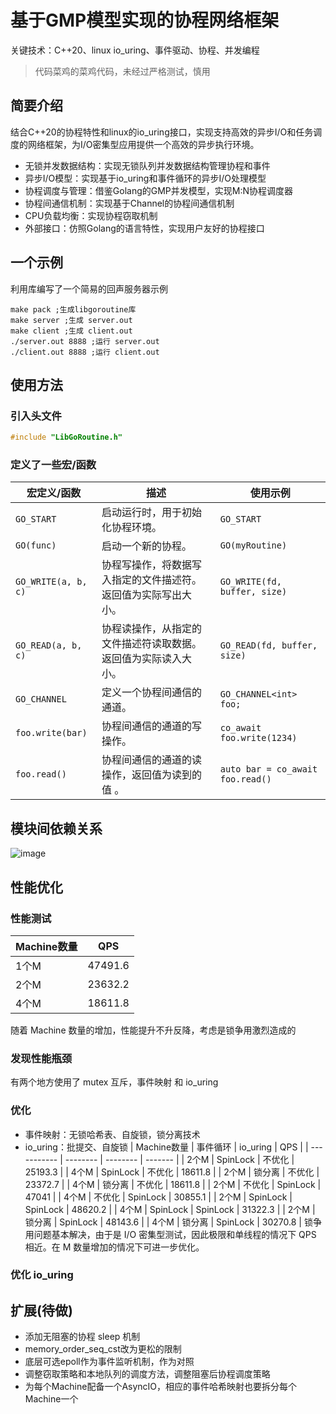 # 基于GMP模型实现的协程网络框架
关键技术：C++20、linux io_uring、事件驱动、协程、并发编程
>代码菜鸡的菜鸡代码，未经过严格测试，慎用
## 简要介绍
结合C++20的协程特性和linux的io_uring接口，实现支持高效的异步I/O和任务调度的网络框架，为I/O密集型应用提供一个高效的异步执行环境。
* 无锁并发数据结构：实现无锁队列并发数据结构管理协程和事件
* 异步I/O模型：实现基于io_uring和事件循环的异步I/O处理模型
* 协程调度与管理：借鉴Golang的GMP并发模型，实现M:N协程调度器
* 协程间通信机制：实现基于Channel的协程间通信机制
* CPU负载均衡：实现协程窃取机制
* 外部接口：仿照Golang的语言特性，实现用户友好的协程接口
## 一个示例
利用库编写了一个简易的回声服务器示例
```shell
make pack ;生成libgoroutine库
make server ;生成 server.out
make client ;生成 client.out
./server.out 8888 ;运行 server.out
./client.out 8888 ;运行 client.out
```
## 使用方法
### 引入头文件
```C++
#include "LibGoRoutine.h"
```
### 定义了一些宏/函数
| 宏定义/函数         | 描述                                                           | 使用示例                         |
| ------------------- | -------------------------------------------------------------- | -------------------------------- |
| `GO_START`          | 启动运行时，用于初始化协程环境。                               | `GO_START`                       |
| `GO(func)`          | 启动一个新的协程。                                             | `GO(myRoutine)`                  |
| `GO_WRITE(a, b, c)` | 协程写操作，将数据写入指定的文件描述符。返回值为实际写出大小。 | `GO_WRITE(fd, buffer, size)`     |
| `GO_READ(a, b, c)`  | 协程读操作，从指定的文件描述符读取数据。返回值为实际读入大小。 | `GO_READ(fd, buffer, size)`      |
| `GO_CHANNEL`        | 定义一个协程间通信的通道。                                     | `GO_CHANNEL<int> foo;`           |
| `foo.write(bar)`    | 协程间通信的通道的写操作。                                     | `co_await foo.write(1234)`       |
| `foo.read()`        | 协程间通信的通道的读操作，返回值为读到的值 。                  | `auto bar = co_await foo.read()` |
## 模块间依赖关系
![image](https://github.com/xuqiuwen/gmp_co_net/assets/84625276/16e308f3-67ec-4d0d-9072-8bb00a62b3eb)
## 性能优化
### 性能测试
| Machine数量 | QPS     |
| ----------- | ------- |
| 1个M        | 47491.6 |
| 2个M        | 23632.2 |
| 4个M        | 18611.8 |
随着 Machine 数量的增加，性能提升不升反降，考虑是锁争用激烈造成的
### 发现性能瓶颈
有两个地方使用了 mutex 互斥，事件映射 和 io_uring
### 优化
* 事件映射：无锁哈希表、自旋锁，锁分离技术
* io_uring：批提交、自旋锁
| Machine数量 | 事件循环 | io_uring | QPS     |
| ----------- | -------- | -------- | ------- |
| 2个M        | SpinLock | 不优化   | 25193.3 |
| 4个M        | SpinLock | 不优化   | 18611.8 |
| 2个M        | 锁分离   | 不优化   | 23372.7 |
| 4个M        | 锁分离   | 不优化   | 18611.8 |
| 2个M        | 不优化   | SpinLock | 47041   |
| 4个M        | 不优化   | SpinLock | 30855.1 |
| 2个M        | SpinLock | SpinLock | 48620.2 |
| 4个M        | SpinLock | SpinLock | 31322.3 |
| 2个M        | 锁分离   | SpinLock | 48143.6 |
| 4个M        | 锁分离   | SpinLock | 30270.8 |
锁争用问题基本解决，由于是 I/O 密集型测试，因此极限和单线程的情况下 QPS 相近。在 M 数量增加的情况下可进一步优化。

### 优化 io_uring
## 扩展(待做)
* 添加无阻塞的协程 sleep 机制
* memory_order_seq_cst改为更松的限制
* 底层可选epoll作为事件监听机制，作为对照
* 调整窃取策略和本地队列的调度方法，调整阻塞后协程调度策略
* 为每个Machine配备一个AsyncIO，相应的事件哈希映射也要拆分每个Machine一个